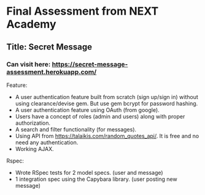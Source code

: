 # Final Assessment from NEXT Academy

## Title: Secret Message

### Can visit here: https://secret-message-assessment.herokuapp.com/

Feature:
* A user authentication feature built from scratch (sign up/sign in) without using clearance/devise gem. But use gem bcrypt for password hashing.
* A user authentication feature using OAuth (from google).
* Users have a concept of roles (admin and users) along with proper authorization.
* A search and filter functionality (for messages).
* Using API from https://talaikis.com/random_quotes_api/. It is free and no need any authentication.
* Working AJAX.

Rspec:
* Wrote RSpec tests for 2 model specs. (user and message)
* 1 integration spec using the Capybara library. (user posting new message)
